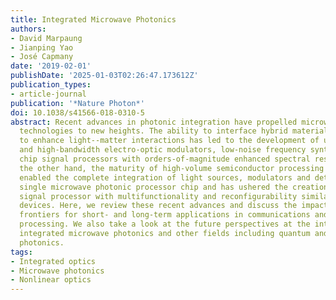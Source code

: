 ```yaml
---
title: Integrated Microwave Photonics
authors:
- David Marpaung
- Jianping Yao
- José Capmany
date: '2019-02-01'
publishDate: '2025-01-03T02:26:47.173612Z'
publication_types:
- article-journal
publication: '*Nature Photon*'
doi: 10.1038/s41566-018-0310-5
abstract: Recent advances in photonic integration have propelled microwave photonic
  technologies to new heights. The ability to interface hybrid material platforms
  to enhance light--matter interactions has led to the development of ultra-small
  and high-bandwidth electro-optic modulators, low-noise frequency synthesizers and
  chip signal processors with orders-of-magnitude enhanced spectral resolution. On
  the other hand, the maturity of high-volume semiconductor processing has finally
  enabled the complete integration of light sources, modulators and detectors in a
  single microwave photonic processor chip and has ushered the creation of a complex
  signal processor with multifunctionality and reconfigurability similar to electronic
  devices. Here, we review these recent advances and discuss the impact of these new
  frontiers for short- and long-term applications in communications and information
  processing. We also take a look at the future perspectives at the intersection of
  integrated microwave photonics and other fields including quantum and neuromorphic
  photonics.
tags:
- Integrated optics
- Microwave photonics
- Nonlinear optics
---
```

